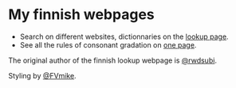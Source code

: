 # My finnish webpages

- Search on different websites, dictionnaries on the [lookup page](./Finnish_Lookup.html).
- See all the rules of consonant gradation on [one page](./consonant_gradation.html).

The original author of the finnish lookup webpage is [@rwdsubi](https://github.com/rwdsubi).

Styling by [@FVmike](https://github.com/FVmike).
